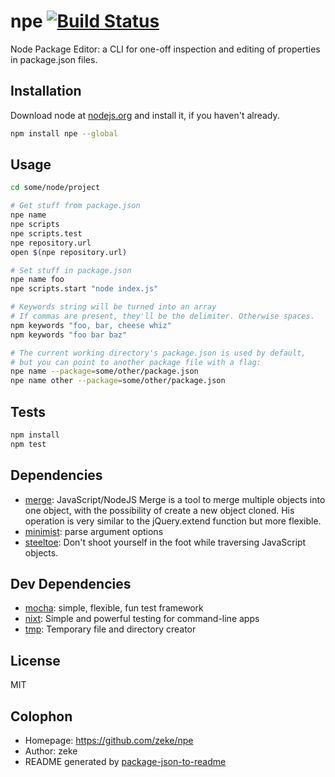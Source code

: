 # npe [![Build Status](https://travis-ci.org/zeke/npe.png?branch=master)](https://travis-ci.org/zeke/npe)

Node Package Editor: a CLI for one-off inspection and editing of properties in package.json files.

## Installation

Download node at [nodejs.org](http://nodejs.org) and install it, if you haven't already.

```sh
npm install npe --global
```

## Usage

```sh
cd some/node/project

# Get stuff from package.json
npe name
npe scripts
npe scripts.test
npe repository.url
open $(npe repository.url)

# Set stuff in package.json
npe name foo
npe scripts.start "node index.js"

# Keywords string will be turned into an array
# If commas are present, they'll be the delimiter. Otherwise spaces.
npm keywords "foo, bar, cheese whiz"
npm keywords "foo bar baz"

# The current working directory's package.json is used by default,
# but you can point to another package file with a flag:
npe name --package=some/other/package.json
npe name other --package=some/other/package.json

```

## Tests

```sh
npm install
npm test
```

## Dependencies

- [merge](https://github.com/yeikos/js.merge): JavaScript/NodeJS Merge is a tool to merge multiple objects into one object, with the possibility of create a new object cloned. His operation is very similar to the jQuery.extend function but more flexible.
- [minimist](https://github.com/substack/minimist): parse argument options
- [steeltoe](https://github.com/jclem/steeltoe): Don&#39;t shoot yourself in the foot while traversing JavaScript objects.


## Dev Dependencies

- [mocha](https://github.com/visionmedia/mocha): simple, flexible, fun test framework
- [nixt](https://github.com/vesln/nixt): Simple and powerful testing for command-line apps
- [tmp](https://github.com/raszi/node-tmp): Temporary file and directory creator


## License

MIT

## Colophon

- Homepage: https://github.com/zeke/npe
- Author: zeke
- README generated by
[package-json-to-readme](https://github.com/zeke/package-json-to-readme)

